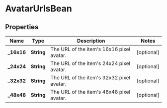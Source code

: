 # AvatarUrlsBean

## Properties
Name | Type | Description | Notes
------------ | ------------- | ------------- | -------------
**_16x16** | **String** | The URL of the item&#x27;s 16x16 pixel avatar. |  [optional]
**_24x24** | **String** | The URL of the item&#x27;s 24x24 pixel avatar. |  [optional]
**_32x32** | **String** | The URL of the item&#x27;s 32x32 pixel avatar. |  [optional]
**_48x48** | **String** | The URL of the item&#x27;s 48x48 pixel avatar. |  [optional]
